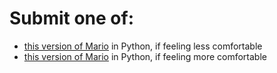 # Submit one of:
- [this version of Mario](https://cs50.harvard.edu/x/2022/psets/6/mario/less/) in Python, if feeling less comfortable
- [this version of Mario](https://cs50.harvard.edu/x/2022/psets/6/mario/more/) in Python, if feeling more comfortable
